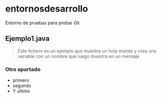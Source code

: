 # entornosdesarrollo
Entorno de pruebas para probar Git

## Ejemplo1.java
> Este fichero es un ejemplo que muestra un hola mundo y crea una variable con un nombre que luego muestra en un mensaje

### Otro apartado
+ primero
+ segundo
+ Y ultimo
